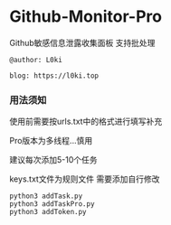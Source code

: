# Github-Monitor-Pro
Github敏感信息泄露收集面板 支持批处理

`@author: L0ki`

`blog: https://l0ki.top`

### 用法须知

使用前需要按urls.txt中的格式进行填写补充

Pro版本为多线程...慎用

建议每次添加5-10个任务

keys.txt文件为规则文件 需要添加自行修改

```
python3 addTask.py
python3 addTaskPro.py
python3 addToken.py
```
